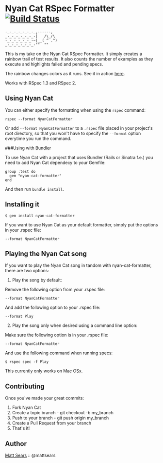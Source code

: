 Nyan Cat RSpec Formatter [![Build Status](https://secure.travis-ci.org/mattsears/nyan-cat-formatter.png)](http://travis-ci.org/mattsears/nyan-cat-formatter)
========

```
-_-_-_-_-_-_-_,------,
_-_-_-_-_-_-_-|   /\_/\
-_-_-_-_-_-_-~|__( ^ .^)
_-_-_-_-_-_-_-""  ""
```

This is my take on the Nyan Cat RSpec Formatter. It simply creates a rainbow trail of test results. It also counts the number of examples as they execute and highlights failed and pending specs.

The rainbow changes colors as it runs. See it in action [here](http://vimeo.com/32424001).

Works with RSpec 1.3 and RSpec 2.

Using  Nyan Cat
---------------

You can either specify the formatting when using the `rspec` command:

    rspec --format NyanCatFormatter

Or add `--format NyanCatFormatter` to a `.rspec` file placed in your project's root directory,
so that you won't have to specify the `--format` option everytime you run the command.

###Using with Bundler

To use Nyan Cat with a project that uses Bundler (Rails or Sinatra f.e.) you need to add Nyan Cat dependecy to your Gemfile:

    group :test do
      gem "nyan-cat-formatter"
    end

And then run `bundle install`.

Installing it
-------------

```
$ gem install nyan-cat-formatter
```

If you want to use Nyan Cat as your default formatter, simply put the options in your .rspec file:

```
--format NyanCatFormatter
```

Playing the Nyan Cat song 
-------------------------

If you want to play the Nyan Cat song in tandom with nyan-cat-formatter, there are two options:

1. Play the song by default:

Remove the following option from your .rspec file:

```
--format NyanCatFormatter
```

And add the following option to your .rspec file:

```
--format Play
```

2. Play the song only when desired using a command line option:

Make sure the following option is in your .rspec file:

```
--format NyanCatFormatter
```

And use the following command when running specs:

```
$ rspec spec -f Play
```

This currently only works on Mac OSx.

Contributing
----------

Once you've made your great commits:

1. Fork Nyan Cat
2. Create a topic branch - git checkout -b my_branch
3. Push to your branch - git push origin my_branch
4. Create a Pull Request from your branch
5. That's it!

Author
----------
[Matt Sears](https://wwww.mattsears.com) :: @mattsears

